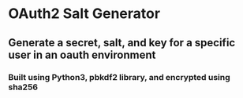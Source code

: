# OAuth2 Salt Generator
## Generate a secret, salt, and key for a specific user in an oauth environment
### Built using Python3, pbkdf2 library, and encrypted using sha256

